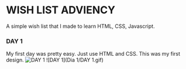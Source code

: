 # WISH LIST ADVIENCY

A simple wish list that I made to learn HTML, CSS, Javascript.

### DAY 1
My first day was pretty easy. Just use HTML and CSS. This was my first design.
![DAY 1](https://user-images.githubusercontent.com/51999890/210292443-d2c50350-c163-4799-9433-1fa80b1d4875.gif)
![DAY 1](Dia 1/DAY 1.gif)
